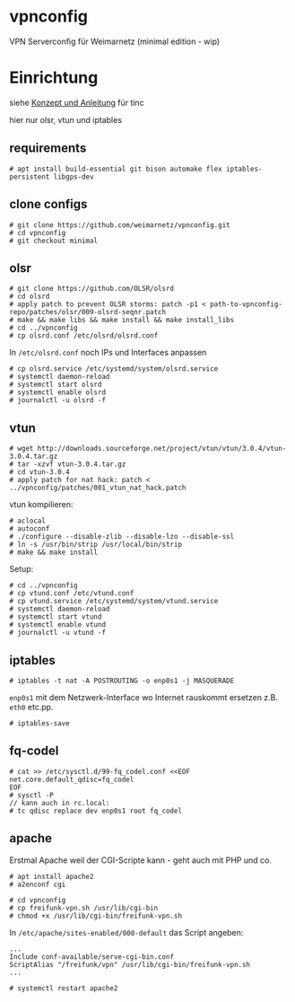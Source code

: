 vpnconfig
=========

VPN Serverconfig für Weimarnetz (minimal edition - wip)

Einrichtung
===========

siehe [Konzept und Anleitung](concept_and_setup_server_with_tinc.md) für tinc 

hier nur olsr, vtun und iptables 

## requirements 

    # apt install build-essential git bison automake flex iptables-persistent libgps-dev 

## clone configs 

    # git clone https://github.com/weimarnetz/vpnconfig.git 
    # cd vpnconfig 
    # git checkout minimal 

## olsr 

    # git clone https://github.com/OLSR/olsrd
    # cd olsrd 
    # apply patch to prevent OLSR storms: patch -p1 < path-to-vpnconfig-repo/patches/olsr/009-olsrd-seqnr.patch
    # make && make libs && make install && make install_libs 
    # cd ../vpnconfig 
    # cp olsrd.conf /etc/olsrd/olsrd.conf 

In `/etc/olsrd.conf` noch IPs und Interfaces anpassen 

    # cp olsrd.service /etc/systemd/system/olsrd.service 
    # systemctl daemon-reload 
    # systemctl start olsrd
    # systemctl enable olsrd
    # journalctl -u olsrd -f 


## vtun 

    # wget http://downloads.sourceforge.net/project/vtun/vtun/3.0.4/vtun-3.0.4.tar.gz
    # tar -xzvf vtun-3.0.4.tar.gz 
    # cd vtun-3.0.4 
    # apply patch for nat hack: patch < ../vpnconfig/patches/001_vtun_nat_hack.patch 

vtun kompilieren: 

    # aclocal 
    # autoconf 
    # ./configure --disable-zlib --disable-lzo --disable-ssl 
    # ln -s /usr/bin/strip /usr/local/bin/strip
    # make && make install 

Setup: 

    # cd ../vpnconfig 
    # cp vtund.conf /etc/vtund.conf 
    # cp vtund.service /etc/systemd/system/vtund.service 
    # systemctl daemon-reload 
    # systemctl start vtund 
    # systemctl enable vtund
    # journalctl -u vtund -f 

## iptables 

    # iptables -t nat -A POSTROUTING -o enp0s1 -j MASQUERADE 

`enp0s1` mit dem Netzwerk-Interface wo Internet rauskommt ersetzen z.B. `eth0` etc.pp. 

    # iptables-save 


## fq-codel 

    # cat >> /etc/sysctl.d/99-fq_codel.conf <<EOF
    net.core.default_qdisc=fq_codel
    EOF
    # sysctl -P 
    // kann auch in rc.local: 
    # tc qdisc replace dev enp0s1 root fq_codel 
    
## apache 

Erstmal Apache weil der CGI-Scripte kann - geht auch mit PHP und co. 

    # apt install apache2 
    # a2enconf cgi 
    
    # cd vpnconfig 
    # cp freifunk-vpn.sh /usr/lib/cgi-bin 
    # chmod +x /usr/lib/cgi-bin/freifunk-vpn.sh 
    
In `/etc/apache/sites-enabled/000-default` das Script angeben: 

    ...
    Include conf-available/serve-cgi-bin.conf
    ScriptAlias "/freifunk/vpn" /usr/lib/cgi-bin/freifunk-vpn.sh
    ...

    # systemctl restart apache2 
    
    
